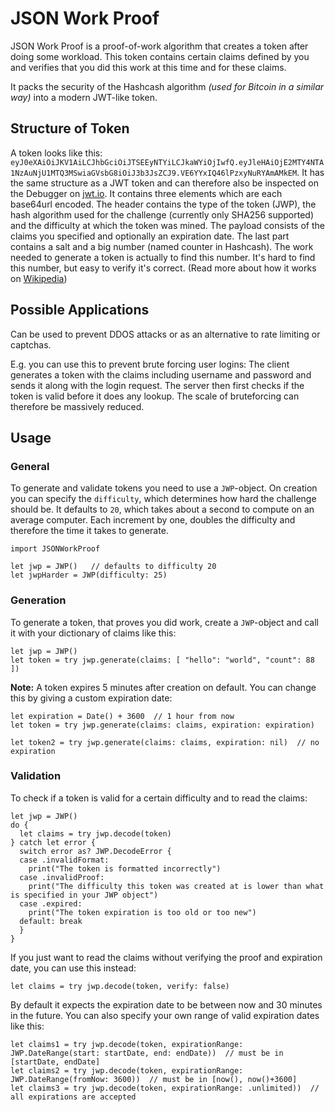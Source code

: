 # JSON Work Proof

JSON Work Proof is a proof-of-work algorithm that creates a token after doing some workload. This token contains certain claims defined by you and verifies that you did this work at this time and for these claims.

It packs the security of the Hashcash algorithm *(used for Bitcoin in a similar way)* into a modern JWT-like token.

## Structure of Token

A token looks like this: `eyJ0eXAiOiJKV1AiLCJhbGciOiJTSEEyNTYiLCJkaWYiOjIwfQ.eyJleHAiOjE2MTY4NTA1NzAuNjU1MTQ3MSwiaGVsbG8iOiJ3b3JsZCJ9.VE6YYxIQ46lPzxyNuRYAmAMkEM`. It has the same structure as a JWT token and can therefore also be inspected on the Debugger on [jwt.io](https://jwt.io).
It contains three elements which are each base64url encoded. The header contains the type of the token (JWP), the hash algorithm used for the challenge (currently only SHA256 supported) and the difficulty at which the token was mined. The payload consists of the claims you specified and optionally an expiration date. The last part contains a salt and a big number (named counter in Hashcash). The work needed to generate a token is actually to find this number. It's hard to find this number, but easy to verify it's correct. (Read more about how it works on [Wikipedia](https://en.wikipedia.org/wiki/Hashcash))


## Possible Applications

Can be used to prevent DDOS attacks or as an alternative to rate limiting or captchas. 

E.g. you can use this to prevent brute forcing user logins: The client generates a token with the claims including username and password and sends it along with the login request. The server then first checks if the token is valid before it does any lookup. The scale of bruteforcing can therefore be massively reduced.



## Usage

### General

To generate and validate tokens you need to use a `JWP`-object. On creation you can specify the `difficulty`, which determines how hard the challenge should be. It defaults to `20`, which takes about a second to compute on an average computer. Each increment by one, doubles the difficulty and therefore the time it takes to generate.
```
import JSONWorkProof

let jwp = JWP()   // defaults to difficulty 20
let jwpHarder = JWP(difficulty: 25)
```

### Generation

To generate a token, that proves you did work, create a `JWP`-object and call it with your dictionary of claims like this:
```
let jwp = JWP()
let token = try jwp.generate(claims: [ "hello": "world", "count": 88 ])
```

**Note:** A token expires 5 minutes after creation on default. You can change this by giving a custom expiration date:
```
let expiration = Date() + 3600  // 1 hour from now
let token = try jwp.generate(claims: claims, expiration: expiration)

let token2 = try jwp.generate(claims: claims, expiration: nil)  // no expiration
```



### Validation

To check if a token is valid for a certain difficulty and to read the claims:
```
let jwp = JWP()
do {
  let claims = try jwp.decode(token)
} catch let error {
  switch error as? JWP.DecodeError {
  case .invalidFormat:
    print("The token is formatted incorrectly")
  case .invalidProof:
    print("The difficulty this token was created at is lower than what is specified in your JWP object")
  case .expired:
    print("The token expiration is too old or too new")
  default: break
  }
}
```


If you just want to read the claims without verifying the proof and expiration date, you can use this instead:
```
let claims = try jwp.decode(token, verify: false)
```

By default it expects the expiration date to be between now and 30 minutes in the future. You can also specify your own range of valid expiration dates like this:
```
let claims1 = try jwp.decode(token, expirationRange: JWP.DateRange(start: startDate, end: endDate))  // must be in [startDate, endDate]
let claims2 = try jwp.decode(token, expirationRange: JWP.DateRange(fromNow: 3600))  // must be in [now(), now()+3600]
let claims3 = try jwp.decode(token, expirationRange: .unlimited))  // all expirations are accepted
```
